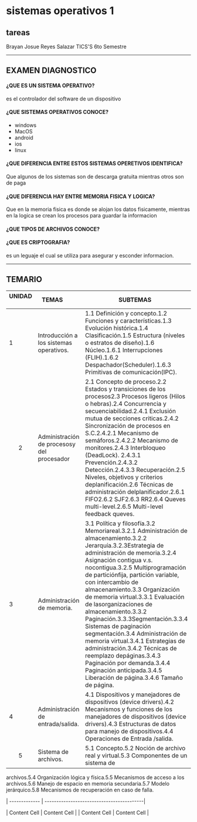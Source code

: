 # sistemas operativos 1
## tareas
Brayan Josue Reyes Salazar 
 TICS'S 6to Semestre 

---------------------------------------------------------------------------------------------------
## EXAMEN DIAGNOSTICO
#### ¿QUE ES UN SISTEMA OPERATIVO?
es el controlador del software de un dispositivo 
#### ¿QUE SISTEMAS OPERATIVOS CONOCE?
- windows 
- MacOS 
- android
- ios
- linux
#### ¿QUE DIFERENCIA ENTRE ESTOS SISTEMAS OPERETIVOS IDENTIFICA?
Que algunos de los sistemas son de descarga gratuita mientras otros son de paga
#### ¿QUE DIFERENCIA HAY ENTRE MEMORIA FISICA Y LOGICA?
Que en la memoria fisica es donde se alojan los datos fisicamente, mientras en la logica se crean los procesos para guardar la informacion  
#### ¿QUE TIPOS DE ARCHIVOS CONOCE?

#### ¿QUE ES CRIPTOGRAFIA?
es un leguaje el cual se utiliza para asegurar y esconder informacion.


-----------------------------------------------------------------------------------------------------
## TEMARIO 

| UNIDAD        |  TEMAS                                  | SUBTEMAS     |
| ------------- | --------------------------------------- | ------------ |
|      1         | Introducción a los sistemas operativos. | 1.1 Definición y concepto.1.2 Funciones y características.1.3 Evolución histórica.1.4 Clasificación.1.5 Estructura (niveles o estratos de diseño).1.6 Núcleo.1.6.1 Interrupciones (FLIH).1.6.2 Despachador(Scheduler).1.6.3 Primitivas de comunicación(IPC).
|       2      | Administración de procesosy del procesador| 2.1 Concepto de proceso.2.2 Estados y transiciones de los procesos2.3 Procesos ligeros (Hilos o hebras).2.4 Concurrencia y secuenciabilidad.2.4.1 Exclusión mutua de secciones criticas.2.4.2 Sincronización de procesos en S.C.2.4.2.1 Mecanismo de semáforos.2.4.2.2 Mecanismo de monitores.2.4.3 Interbloqueo (DeadLock). 2.4.3.1 Prevención.2.4.3.2 Detección.2.4.3.3 Recuperación.2.5 Niveles, objetivos y criterios deplanificación.2.6 Técnicas de administración delplanificador.2.6.1 FIFO2.6.2 SJF2.6.3 RR2.6.4 Queves multi-level.2.6.5 Multi-level feedback queves.            |
|       3        |  Administración de memoria.| 3.1 Política y filosofía.3.2 Memoriareal.3.2.1 Administración de almacenamiento.3.2.2 Jerarquía.3.2.3Estrategia de administración de memoria.3.2.4 Asignación contigua v.s. nocontigua.3.2.5 Multiprogramación de particiónfija, partición variable, con intercambio de almacenamiento.3.3 Organización de memoria virtual.3.3.1 Evaluación de lasorganizaciones de almacenamiento.3.3.2 Paginación.3.3.3Segmentación.3.3.4 Sistemas de paginación segmentación.3.4 Administración de memoria virtual.3.4.1 Estrategias de administración.3.4.2 Técnicas de reemplazo depáginas.3.4.3 Paginación por demanda.3.4.4 Paginación anticipada.3.4.5 Liberación de página.3.4.6 Tamaño de página.         |
|      4        | Administración de entrada/salida. | 4.1 Dispositivos y manejadores de dispositivos (device drivers).4.2 Mecanismos y funciones de los manejadores de dispositivos (device drivers).4.3 Estructuras de datos para manejo de dispositivos.4.4 Operaciones de Entrada /salida.  |
|       5       | Sistema de archivos.              | 5.1 Concepto.5.2 Noción de archivo real y virtual.5.3 Componentes de un sistema de
archivos.5.4 Organización lógica y física.5.5 Mecanismos de acceso a los archivos.5.6 Manejo de espacio en memoria secundaria.5.7 Modelo jerárquico.5.8 Mecanismos de recuperación en caso de falla.




| ------------- | ------------------------------------------|






| Content Cell  | Content Cell  |
| Content Cell  | Content Cell  |
